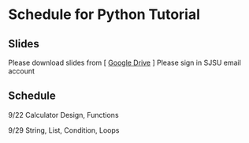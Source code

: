 # Schedule for Python Tutorial

## Slides
Please download slides from [ [Google Drive](https://drive.google.com/drive/folders/1OzEq6Wt61vZHbAISLcojl9q5SR4zIld7?usp=sharing) ]
Please sign in SJSU email account

## Schedule
9/22 Calculator Design, Functions
	
9/29 String, List, Condition, Loops	
